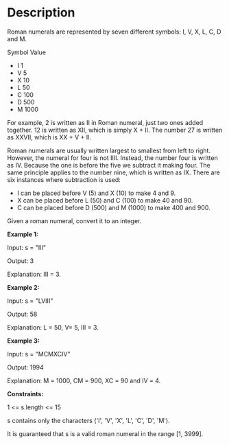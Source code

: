 # Description

Roman numerals are represented by seven different symbols: I, V, X, L, C, D and M.

Symbol Value

- I 1
- V 5
- X 10
- L 50
- C 100
- D 500
- M 1000

For example, 2 is written as II in Roman numeral, just two ones added together. 12 is written as XII, which is simply X + II. The number 27 is written as XXVII, which is XX + V + II.

Roman numerals are usually written largest to smallest from left to right. However, the numeral for four is not IIII. Instead, the number four is written as IV. Because the one is before the five we subtract it making four. The same principle applies to the number nine, which is written as IX. There are six instances where subtraction is used:

- I can be placed before V (5) and X (10) to make 4 and 9.
- X can be placed before L (50) and C (100) to make 40 and 90.
- C can be placed before D (500) and M (1000) to make 400 and 900.

Given a roman numeral, convert it to an integer.

**Example 1:**

Input: s = "III"

Output: 3

Explanation: III = 3.

**Example 2:**

Input: s = "LVIII"

Output: 58

Explanation: L = 50, V= 5, III = 3.

**Example 3:**

Input: s = "MCMXCIV"

Output: 1994

Explanation: M = 1000, CM = 900, XC = 90 and IV = 4.

**Constraints:**

1 <= s.length <= 15

s contains only the characters ('I', 'V', 'X', 'L', 'C', 'D', 'M').

It is guaranteed that s is a valid roman numeral in the range [1, 3999].
